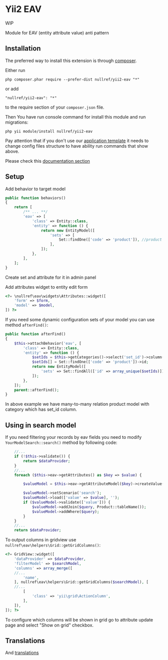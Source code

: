 Yii2 EAV
===============



WIP

Module for EAV (entity attribute value) anti pattern

Installation
------------

The preferred way to install this extension is through [composer](http://getcomposer.org/download/).

Either run

```
php composer.phar require --prefer-dist nullref/yii2-eav "*"
```

or add

```
"nullref/yii2-eav": "*"
```

to the require section of your `composer.json` file.

Then You have run console command for install this module and run migrations:

```
php yii module/install nullref/yii2-eav
```

Pay attention that if you don't use our [application template](https://github.com/NullRefExcep/yii2-boilerplate) 
it needs to change config files structure to have ability run commands that show above.

Please check this [documentation section](https://github.com/NullRefExcep/yii2-core#config-structure)

Setup
-----

Add behavior to target model

```php
public function behaviors()
{
    return [
        /** ... **/
        'eav' => [
            'class' => Entity::class,
            'entity' => function () {
                return new EntityModel([
                    'sets' => [
                        Set::findOne(['code' => 'product']), //product -- set from db
                    ],
                ]);
            },
        ],
    ];
}
```

Create set and attribute for it in admin panel

Add attributes widget to entity edit form

```php
<?= \nullref\eav\widgets\Attributes::widget([
    'form' => $form,
    'model' => $model,
]) ?>
```

If you need some dynamic configuration sets of your model you can use method `afterFind()`:

```php
public function afterFind()
{
    $this->attachBehavior('eav', [
        'class' => Entity::class,
        'entity' => function () {
            $setIds = $this->getCategories()->select('set_id')->column();
            $setIds[] = Set::findOne(['code' => 'product'])->id;
            return new EntityModel([
                'sets' => Set::findAll(['id' => array_unique($setIds)]),
            ]);
        },
    ]);
    parent::afterFind();
}
```

In above example we have many-to-many relation product model with category which has set_id column.

Using in search model 
---------------------

If you need filtering your records by eav fields you need to modify `YourModelSearch::search()` method by following code:

```php
    //...
    if (!$this->validate()) {
        return $dataProvider;
    }
    //...
    foreach ($this->eav->getAttributes() as $key => $value) {

        $valueModel = $this->eav->getAttributeModel($key)->createValue();

        $valueModel->setScenario('search');
        $valueModel->load(['value' => $value], '');
        if ($valueModel->validate(['value'])) {
            $valueModel->addJoin($query, Product::tableName());
            $valueModel->addWhere($query);
        }
    }
    //...
    return $dataProvider;
```

To output columns in gridview use `nullref\eav\helpers\Grid::getGridColumns()`:

```php
<?= GridView::widget([
    'dataProvider' => $dataProvider,
    'filterModel' => $searchModel,
    'columns' => array_merge([
    //... 
        'name',
    ], nullref\eav\helpers\Grid::getGridColumns($searchModel), [
    //... 
        [
            'class' => 'yii\grid\ActionColumn',
        ],
    ]),
]); ?>
```

To configure which columns will be shown in grid go to attribute update page and select "Show on grid" checkbox.


Translations
------------

And [translations](https://github.com/NullRefExcep/yii2-core#translation-overriding)


